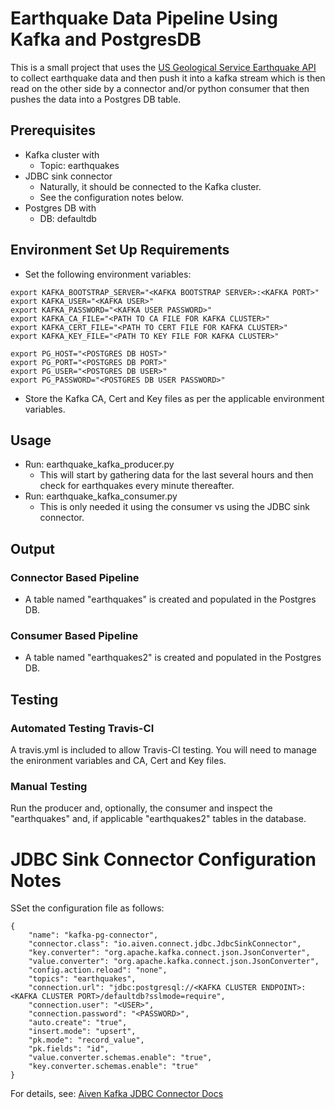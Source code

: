 # Earthquake Data Pipeline Using Kafka and PostgresDB

This is a small project that uses the [US Geological Service Earthquake API](https://earthquake.usgs.gov/fdsnws/event/1/#methods) to collect earthquake data and then push it into a kafka stream which is then read on the other side by a connector and/or python consumer that then pushes the data into a Postgres DB table.

## Prerequisites
* Kafka cluster with
	* Topic: earthquakes
* JDBC sink connector 
	* Naturally, it should be connected to the Kafka cluster.
	* See the configuration notes below.
* Postgres DB with
	* DB: defaultdb

## Environment Set Up Requirements
* Set the following environment variables:
```
export KAFKA_BOOTSTRAP_SERVER="<KAFKA BOOTSTRAP SERVER>:<KAFKA PORT>"
export KAFKA_USER="<KAFKA USER>"
export KAFKA_PASSWORD="<KAFKA USER PASSWORD>"
export KAFKA_CA_FILE="<PATH TO CA FILE FOR KAFKA CLUSTER>"
export KAFKA_CERT_FILE="<PATH TO CERT FILE FOR KAFKA CLUSTER>"
export KAFKA_KEY_FILE="<PATH TO KEY FILE FOR KAFKA CLUSTER>"

export PG_HOST="<POSTGRES DB HOST>"
export PG_PORT="<POSTGRES DB PORT>"
export PG_USER="<POSTGRES DB USER>"
export PG_PASSWORD="<POSTGRES DB USER PASSWORD>"

```
* Store the Kafka CA, Cert and Key files as per the applicable environment variables.

## Usage
* Run: earthquake_kafka_producer.py
	* This will start by gathering data for the last several hours and then check for earthquakes every minute thereafter.
* Run: earthquake_kafka_consumer.py
    * This is only needed it using the consumer vs using the JDBC sink connector.

## Output
### Connector Based Pipeline
* A table named "earthquakes" is created and populated in the Postgres DB.
### Consumer Based Pipeline
* A table named "earthquakes2" is created and populated in the Postgres DB.

## Testing
### Automated Testing Travis-CI
A travis.yml is included to allow Travis-CI testing. You will need to manage the enironment variables and CA, Cert and Key files.
### Manual Testing
Run the producer and, optionally, the consumer and inspect the "earthquakes" and, if applicable "earthquakes2" tables in the database.

# JDBC Sink Connector Configuration Notes
SSet the configuration file as follows: 
```
{
    "name": "kafka-pg-connector",
    "connector.class": "io.aiven.connect.jdbc.JdbcSinkConnector",
    "key.converter": "org.apache.kafka.connect.json.JsonConverter",
    "value.converter": "org.apache.kafka.connect.json.JsonConverter",
    "config.action.reload": "none",
    "topics": "earthquakes",
    "connection.url": "jdbc:postgresql://<KAFKA CLUSTER ENDPOINT>:<KAFKA CLUSTER PORT>/defaultdb?sslmode=require",
    "connection.user": "<USER>",
    "connection.password": "<PASSWORD>",
    "auto.create": "true",
    "insert.mode": "upsert",
    "pk.mode": "record_value",
    "pk.fields": "id",
    "value.converter.schemas.enable": "true",
    "key.converter.schemas.enable": "true"
}
```
For details, see: 
[Aiven Kafka JDBC Connector Docs](https://github.com/aiven/aiven-kafka-connect-jdbc/blob/master/docs/sink-connector.md)








